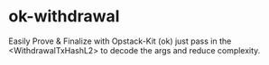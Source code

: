 # ok-withdrawal
Easily Prove &amp; Finalize with Opstack-Kit (ok) just pass in the &lt;WithdrawalTxHashL2> to decode the args and reduce complexity.
